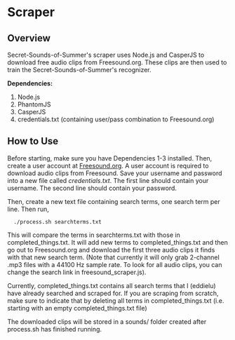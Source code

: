# Scraper



## Overview
Secret-Sounds-of-Summer's scraper uses Node.js and CasperJS to download
free audio clips from Freesound.org. These clips are then used to train
the Secret-Sounds-of-Summer's recognizer.

**Dependencies:**

1. Node.js
2. PhantomJS
3. CasperJS
4. credentials.txt (containing user/pass combination to Freesound.org)



## How to Use
Before starting, make sure you have Dependencies 1-3 installed. Then,
create a user account at
[Freesound.org](https://www.freesound.org/home/register/). A user
account is required to download audio clips from Freesound. Save your
username and password into a new file called *credentials.txt*. The first
line should contain your username. The second line should contain your
password.

Then, create a new text file containing search terms, one search term
per line. Then run,
```
  ./process.sh searchterms.txt
```
This will compare the terms in searchterms.txt with those in
completed_things.txt. It will add new terms to completed_things.txt and
then go out to Freesound.org and download the first three audio clips it
finds with that new search term. (Note that currently it will only grab
2-channel .mp3 files with a 44100 Hz sample rate. To look for all audio
clips, you can change the search link in freesound_scraper.js).

Currently, completed_things.txt contains all search terms that I
(eddielu) have already searched and scraped for. If you are scraping
from scratch, make sure to indicate that by deleting all terms in
completed_things.txt (i.e. starting with an empty completed_things.txt
file)

The downloaded clips will be stored in a sounds/ folder created after
process.sh has finished running.

